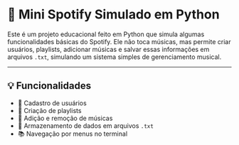# 🎵 Mini Spotify Simulado em Python

Este é um projeto educacional feito em Python que simula algumas funcionalidades básicas do Spotify. Ele não toca músicas, mas permite criar usuários, playlists, adicionar músicas e salvar essas informações em arquivos `.txt`, simulando um sistema simples de gerenciamento musical.

---

## 💡 Funcionalidades

- 👤 Cadastro de usuários
- 📁 Criação de playlists
- 🎵 Adição e remoção de músicas
- 💾 Armazenamento de dados em arquivos `.txt`
- 📚 Navegação por menus no terminal
